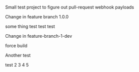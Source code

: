 Small test project to figure out pull-request webhook payloads

Change in feature branch 1.0.0

some thing 
test test test

Change in feature-branch-1-dev

force build

Another test

test  2 3 4 5

